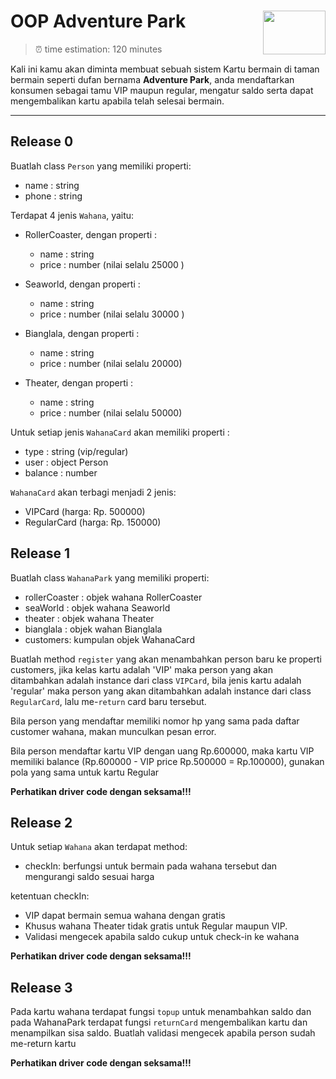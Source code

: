 # OOP Adventure Park <img align="right" width="100" height="70" src="https://hacktiv8.com/img/logo-hacktiv8_bordered.png__vzu2vhp2VRX%2Bewg7J0bPlaAf7ee5fc69819b5ef3849344c119f5e18">

> ⏰ time estimation: 120 minutes

Kali ini kamu akan diminta membuat sebuah sistem Kartu bermain di taman bermain seperti dufan bernama **Adventure Park**, anda mendaftarkan konsumen sebagai tamu VIP maupun regular, mengatur saldo serta dapat mengembalikan kartu apabila telah selesai bermain.

---

## Release 0

Buatlah class `Person` yang memiliki properti:

- name : string
- phone : string

Terdapat 4 jenis `Wahana`, yaitu:

- RollerCoaster, dengan properti :

  - name : string
  - price : number (nilai selalu 25000 )

- Seaworld, dengan properti :

  - name : string
  - price : number (nilai selalu 30000 )

- Bianglala, dengan properti :

  - name : string
  - price : number (nilai selalu 20000)

- Theater, dengan properti :
  - name : string
  - price : number (nilai selalu 50000)

Untuk setiap jenis `WahanaCard` akan memiliki properti :

- type : string (vip/regular)
- user : object Person
- balance : number

`WahanaCard` akan terbagi menjadi 2 jenis:

- VIPCard (harga: Rp. 500000)
- RegularCard (harga: Rp. 150000)

## Release 1

Buatlah class `WahanaPark` yang memiliki properti:

- rollerCoaster : objek wahana RollerCoaster
- seaWorld : objek wahana Seaworld
- theater : objek wahana Theater
- bianglala : objek wahan Bianglala
- customers: kumpulan objek WahanaCard

Buatlah method `register` yang akan menambahkan person baru ke properti customers, jika kelas kartu adalah 'VIP' maka person yang akan ditambahkan adalah instance dari class `VIPCard`, bila jenis kartu adalah 'regular' maka person yang akan ditambahkan adalah instance dari class `RegularCard`, lalu me-`return` card baru tersebut.

Bila person yang mendaftar memiliki nomor hp yang sama pada daftar customer wahana, makan munculkan pesan error.

Bila person mendaftar kartu VIP dengan uang Rp.600000, maka kartu VIP memiliki balance (Rp.600000 - VIP price Rp.500000 = Rp.100000), gunakan pola yang sama untuk kartu Regular

**Perhatikan driver code dengan seksama!!!**

## Release 2

Untuk setiap `Wahana` akan terdapat method:

- checkIn: berfungsi untuk bermain pada wahana tersebut dan mengurangi saldo sesuai harga

ketentuan checkIn:

- VIP dapat bermain semua wahana dengan gratis
- Khusus wahana Theater tidak gratis untuk Regular maupun VIP.
- Validasi mengecek apabila saldo cukup untuk check-in ke wahana

**Perhatikan driver code dengan seksama!!!**

## Release 3

Pada kartu wahana terdapat fungsi `topup` untuk menambahkan saldo dan pada WahanaPark terdapat fungsi `returnCard` mengembalikan kartu dan menampilkan sisa saldo. Buatlah validasi mengecek apabila person sudah me-return kartu

**Perhatikan driver code dengan seksama!!!**
